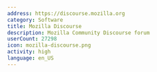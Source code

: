 ```yaml
---
address: https://discourse.mozilla.org
category: Software
title: Mozilla Discourse
description: Mozilla Community Discourse forum
userCount: 27298
icon: mozilla-discourse.png
activity: high
language: en_US
---
```

